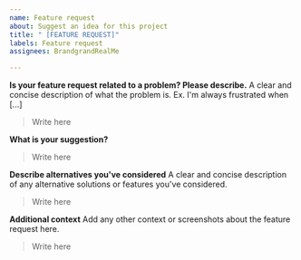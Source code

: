 ```yaml
---
name: Feature request
about: Suggest an idea for this project
title: " [FEATURE REQUEST]"
labels: Feature request
assignees: BrandgrandRealMe

---
```


**Is your feature request related to a problem? Please describe.**
A clear and concise description of what the problem is. Ex. I'm always frustrated when [...]
> Write here

**What is your suggestion?**
> Write here

**Describe alternatives you've considered**
A clear and concise description of any alternative solutions or features you've considered.
> Write here

**Additional context**
Add any other context or screenshots about the feature request here.
> Write here

